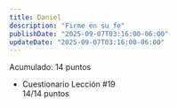 ```yaml
---
title: Daniel
description: "Firme en su fe"
publishDate: "2025-09-07T03:16:00-06:00"
updateDate: "2025-09-07T03:16:00-06:00"
---
```


Acumulado: 14 puntos

* Cuestionario Lección #19  
14/14 puntos
